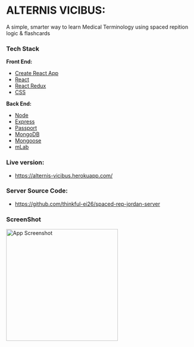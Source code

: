 # ALTERNIS VICIBUS:
A simple, smarter way to learn Medical Terminology using spaced repition logic & flashcards

### Tech Stack
**Front End:** 
  - [Create React App](https://github.com/facebook/create-react-app)
  - [React](https://github.com/facebook/react)
  - [React Redux](https://redux.js.org/introduction/getting-started)
  - [CSS](https://developer.mozilla.org/en-US/docs/Web/CSS)

**Back End:** 
  - [Node](https://github.com/nodejs/node)
  - [Express](https://github.com/expressjs/express)
  - [Passport](http://www.passportjs.org/)
  - [MongoDB](https://github.com/mongodb/mongo)
  - [Mongoose](https://github.com/Automattic/mongoose)
  - [mLab](https://mlab.com/)

### Live version: 
- https://alternis-vicibus.herokuapp.com/

### Server Source Code: 
- https://github.com/thinkful-ei26/spaced-rep-jordan-server

### ScreenShot
<img src='../assets/alternisvibibus.png' alt='App Screenshot' width='300px'/>